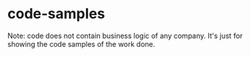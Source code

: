 # code-samples

Note: code does not contain business logic of any company. It's just for showing the code samples of the work done.
